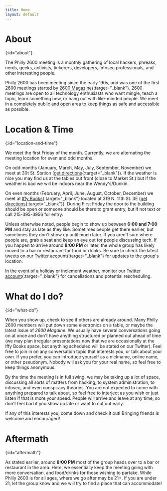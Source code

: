 ```yaml
---
title: Home
layout: default
---
```


# About
{:id="about"}

The Philly 2600 meeting is a monthly gathering of local hackers, phreaks, nerds, geeks, activists, tinkerers, developers, infosec professionals, and other interesting people.

Philly 2600 has been meeting since the early '90s, and was one of the first 2600 meetings started by [2600 Magazine](http://nyc2600.net/about/about-2600/){:target="_blank"}. 2600 meetings are open to all technology enthusiasts who want mingle, teach a topic, learn something new, or hang out with like-minded people. We meet in a completely public and open area to keep things as safe and accessible as possible.

# Location & Time
{:id="location-and-time"}

We meet the first Friday of the month. Currently, we are alternating the meeting location for even and odd months. 

On odd months (January, March, May, July, September, November) we meet at 30t St. Station ([get directions](https://www.google.com/maps/dir//30th+St+Station,+Market+Street,+Philadelphia,+PA/@39.9558404,-75.2169877,13z/data=!4m8!4m7!1m0!1m5!1m1!1s0x89c6c64edfc6112b:0xaecb4b2c47dd6d3f!2m2!1d-75.1819683!2d39.9557799){:target="_blank"}). If the weather is nice you may find us at the tables out front (close to Market St.) but if the weather is bad we will be indoors near the Wendy's/Dunkin.

On even months (February, April, June, August, October, December) we meet at [Iffy Books](https://iffybooks.net/){:target="_blank"} located at 319 N. 11th St. 3E ([get directions](https://www.google.com/maps/dir//319+N+11th+St+%233e,+Philadelphia,+PA+19107/@39.958293,-75.1587789,17z/data=!4m8!4m7!1m0!1m5!1m1!1s0x89c6c62acd318f95:0x5878322c4a7f6867!2m2!1d-75.1565902!2d39.9582889){:target="_blank"}). During First Friday the door to the building should be open or someone should be there to grant entry, but if not text or call 215-395-3956 for entry.

Unless otherwise noted, people begin to show up between **6:00 and 7:00 PM** and stay as late as they like. Sometimes people get there earlier, but sometimes they don't show up until much later. If you aren't sure where people are, grab a seat and keep an eye out for people discussing tech. If you happen to arrive around **8:00 PM** or later, the whole group has likely moved to a bar or restaurant for food or drinks. Be sure to check the latest tweets on our [Twitter account](https://twitter.com/philly2600){:target="_blank"} for updates to the group's location.

In the event of a holiday or inclement weather, monitor our [Twitter account](https://twitter.com/philly2600){:target="_blank"} for cancellations and potential rescheduling.

# What do I do?
{:id="what-do"}

When you show up, check to see if others are already around. Many Philly 2600 members will put down some electronics on a table, or maybe the latest issue of _2600 Magaine_. We usually have several conversations going on at once and don't have anything structured or planned out ahead of time (we may plan irregular presentations now that we are occasionally at the Iffy Books space, but anything scheduled will be stated on our Twitter). Feel free to join in on any conversation topic that interests you, or talk about your own. If you prefer, you can introduce yourself as a nickname, online name, or other pseudonym. Nobody will ask you for your real name, so feel free to keep things anonymous. 

By the time the meeting is in full swing, we may be taking up a lot of space, discussing all sorts of matters from hacking, to system administration, to infosec, and even conspiracy theories. You are not expected to come with anything prepared to talk about, so feel free to interject as you wish or just listen if that is more your speed. People will arrive and leave at any time, so don't feel bad if you show up late or want to cut out early.

If any of this interests you, come down and check it out! Bringing friends is welcome and encouraged!

# Aftermath
{:id="aftermath"}

As stated earlier, around **8:00 PM** most of the group heads over to a bar or restaurant in the area. Here, we essentially keep the meeting going with more conversation, and food/drinks for those wishing to partake. While Philly 2600 is for all ages, where we go after may be 21+. If you are under 21, let the group know and we will try to find a place that can accommodate!


